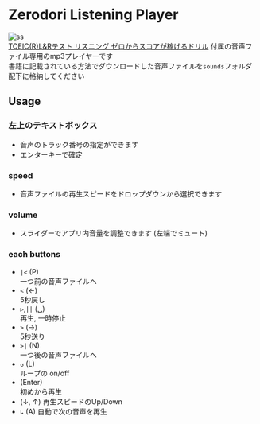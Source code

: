 # Zerodori Listening Player
![ss](https://github.com/yorimoi/zlp/blob/master/resources/ss.png)  
[TOEIC(R)L&Rテスト リスニング ゼロからスコアが稼げるドリル](https://ec.alc.co.jp/book/7019027/) 付属の音声ファイル専用のmp3プレイヤーです  
書籍に記載されている方法でダウンロードした音声ファイルを`sounds`フォルダ配下に格納してください  

## Usage
### 左上のテキストボックス
* 音声のトラック番号の指定ができます  
* エンターキーで確定

### speed
* 音声ファイルの再生スピードをドロップダウンから選択できます

### volume
* スライダーでアプリ内音量を調整できます (左端でミュート)

### each buttons
* `|<` (P)  
一つ前の音声ファイルへ
* `<` (←)  
5秒戻し
* `▷`,`||` (␣)  
再生, 一時停止
* `>` (→)  
5秒送り
* `>|` (N)  
一つ後の音声ファイルへ
* `↺` (L)  
ループの on/off
* (Enter)  
初めから再生
* (↓, ↑)
再生スピードのUp/Down
* `↳` (A)
自動で次の音声を再生
